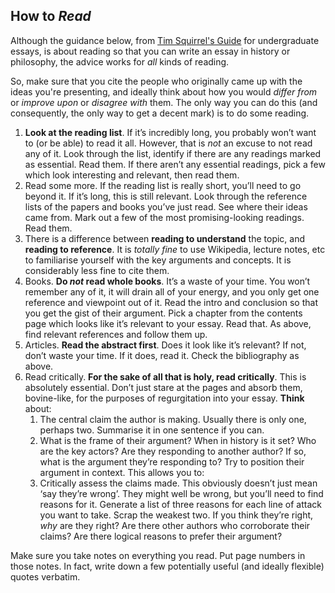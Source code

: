 ## How to *Read*

Although the guidance below, from [Tim Squirrel's Guide](https://www.timsquirrell.com/blog/how-to-write-undergraduate-essays) for undergraduate essays, is about reading so that you can write an essay in history or philosophy, the advice works for *all* kinds of reading.

So, make sure that you cite the people who originally came up with the ideas you're presenting, and ideally think about how you would *differ from* or *improve upon* or *disagree with* them. The only way you can do this (and consequently, the only way to get a decent mark) is to do some reading.

1. **Look at the reading list**. If it’s incredibly long, you probably won’t want to (or be able) to read it all. However, that is *not* an excuse to not read any of it. Look through the list, identify if there are any readings marked as essential. Read them. If there aren’t any essential readings, pick a few which look interesting and relevant, then read them.
2. Read some more. If the reading list is really short, you’ll need to go beyond it. If it’s long, this is still relevant. Look through the reference lists of the papers and books you’ve just read. See where their ideas came from. Mark out a few of the most promising-looking readings. Read them.
3. There is a difference between **reading to understand** the topic, and **reading to reference**. It is *totally fine* to use Wikipedia, lecture notes, etc to familiarise yourself with the key arguments and concepts. It is considerably less fine to cite them.
4. Books. **Do *not* read whole books**. It’s a waste of your time. You won’t remember any of it, it will drain all of your energy, and you only get one reference and viewpoint out of it. Read the intro and conclusion so that you get the gist of their argument. Pick a chapter from the contents page which looks like it’s relevant to your essay. Read that. As above, find relevant references and follow them up.
5. Articles. **Read the abstract first**. Does it look like it’s relevant? If not, don’t waste your time. If it does, read it. Check the bibliography as above.
6. Read critically. **For the sake of all that is holy, read critically**. This is absolutely essential. Don’t just stare at the pages and absorb them, bovine-like, for the purposes of regurgitation into your essay. **Think** about:
   1. The central claim the author is making. Usually there is only one, perhaps two. Summarise it in one sentence if you can.
   2. What is the frame of their argument? When in history is it set? Who are the key actors? Are they responding to another author? If so, what is the argument they’re responding to? Try to position their argument in context. This allows you to:
   3. Critically assess the claims made. This obviously doesn’t just mean ‘say they’re wrong’. They might well be wrong, but you’ll need to find reasons for it. Generate a list of three reasons for each line of attack you want to take. Scrap the weakest two. If you think they’re right, *why* are they right? Are there other authors who corroborate their claims? Are there logical reasons to prefer their argument?

Make sure you take notes on everything you read. Put page numbers in those notes. In fact, write down a few potentially useful (and ideally flexible) quotes verbatim. 
